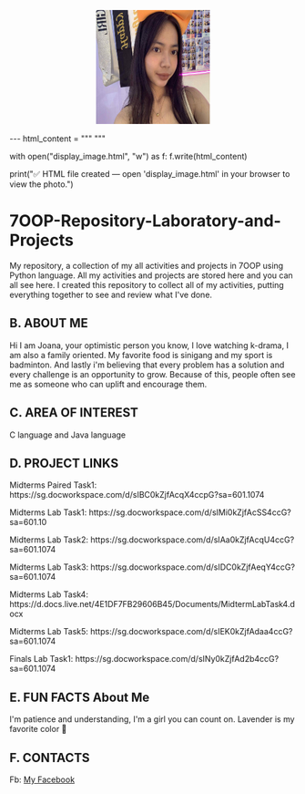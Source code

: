 <p align="center">
  <img src="Images/Messenger_creation_7E5C84B3-75A1-489D-89EF-6172897F9922.jpeg" width="200" height="200">
</p>
---
</div>

<!DOCTYPE html>
<html lang="en">
<head>
  <meta charset="UTF-8">
  <meta name="viewport" content="width=device-width, initial-scale=1.0">
  <title>7OOP Repository - Purple Theme</title>
  <style>
    /* 🎨 Theme Colors */
    :root {
      --bg-color: #f8f5fc;       /* light lavender background */
      --accent: #8a2be2;         /* purple accent */
      --text-color: #2d033b;     /* dark purple text */
      --card-bg: #ffffff;        /* card background */
    }

    
  </style>
</head>
<body>
html_content = """
"""

with open("display_image.html", "w") as f:
    f.write(html_content)

print("✅ HTML file created — open 'display_image.html' in your browser to view the photo.")
  
  <div class="section">
    <h1>7OOP-Repository-Laboratory-and-Projects</h1>
    <p>My repository, a collection of my all activities and projects in 7OOP using Python language. All my activities and projects are stored here and you can all see here. I created this repository to collect all of my activities, putting everything together to see and review what I've done.</p>
  </div>

  <div class="section">
    <h2>B. ABOUT ME</h2>
    <p>Hi I am Joana, your optimistic person you know, I love watching k-drama, I am also a family oriented. My favorite food is sinigang and my sport is badminton. And lastly i'm believing that every problem has a solution and every challenge is an opportunity to grow. Because of this, people often see me as someone who can uplift and encourage them.</p>
  </div>

  <div class="section">
    <h2>C. AREA OF INTEREST</h2>
    <p>C language and Java language</p>
  </div>

  <div class="section">
    <h2>D. PROJECT LINKS</h2>
    <p>Midterms Paired Task1: https://sg.docworkspace.com/d/sIBC0kZjfAcqX4ccpG?sa=601.1074 <p>
    <p>Midterms Lab Task1: https://sg.docworkspace.com/d/sIMi0kZjfAcSS4ccG?sa=601.10 </p>
    <p>Midterms Lab Task2: https://sg.docworkspace.com/d/sIAa0kZjfAcqU4ccG?sa=601.1074 </p>
    <p>Midterms Lab Task3: https://sg.docworkspace.com/d/sIDC0kZjfAeqY4ccG?sa=601.1074 </p>
    <p>Midterms Lab Task4: https://d.docs.live.net/4E1DF7FB29606B45/Documents/MidtermLabTask4.docx </p>
    <p>Midterms Lab Task5: https://sg.docworkspace.com/d/sIEK0kZjfAdaa4ccG?sa=601.1074 </p>
    <p>Finals Lab Task1: https://sg.docworkspace.com/d/sINy0kZjfAd2b4ccG?sa=601.1074 </p>
  </div>

  <div class="section">
    <h2>E. FUN FACTS About Me</h2>
    <p>I'm patience and understanding, I'm a girl you can count on. Lavender is my favorite color 🌸</p>
  </div>

  <div class="section">
    <h2>F. CONTACTS</h2>
    <p>Fb: <a href="https://www.facebook.com/share/15LnUMWCtB/">My Facebook</a></p>
  </div>

</body>
</html>
